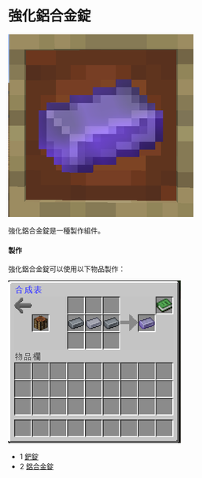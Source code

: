 # 強化鋁合金錠

![](<../.gitbook/assets/image (150).png>)

強化鋁合金錠是一種製作組件。

#### 製作

強化鋁合金錠可以使用以下物品製作：

![](<../.gitbook/assets/image (149).png>)

* 1 [鈀錠](palladium-ingot.md)
* 2 [鋁合金錠](aluminium-alloy-ingot.md)
